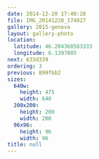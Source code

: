 ```yaml
---
date: 2014-12-20 17:40:28
file: IMG_20141220_174027
gallery: 2015-geneva
layout: gallery-photo
location:
  latitude: 46.204368583333
  longitude: 6.1397805
next: 633d339
ordering: 3
previous: 899fbb2
sizes:
  640w:
    height: 475
    width: 640
  200x200:
    height: 200
    width: 200
  96x96:
    height: 96
    width: 96
title: null
---
```

